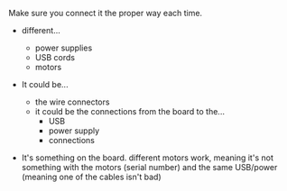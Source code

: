 
Make sure you connect it the proper way each time.

* different...
    * power supplies
    * USB cords
    * motors

* It could be...
    * the wire connectors
    * it could be the connections from the board to the...
        * USB
        * power supply
        * connections
    

* It's something on the board. different motors work, meaning it's not
  something with the motors (serial number) and the same USB/power (meaning one
  of the cables isn't bad)



